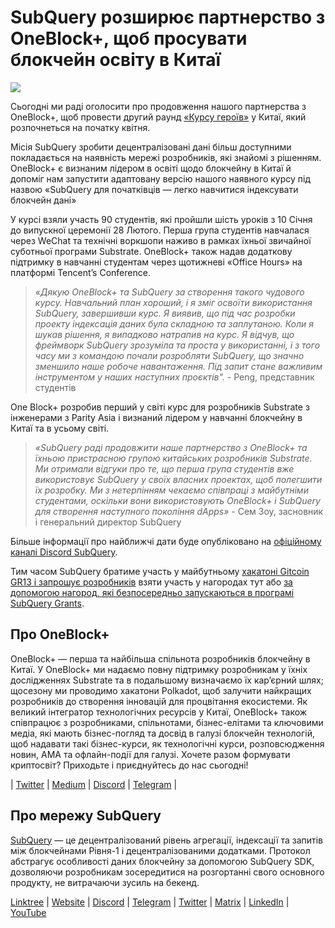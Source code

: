 # SubQuery розширює партнерство з OneBlock+, щоб просувати блокчейн освіту в Китаї

![](https://miro.medium.com/max/1400/0*vr-DzLokDkkiY4ss)

Сьогодні ми раді оголосити про продовження нашого партнерства з OneBlock+, щоб провести другий раунд [«Курсу героїв»](https://doc.subquery.network/academy/herocourse/) у Китаї, який розпочнеться на початку квітня.

Місія SubQuery зробити децентралізовані дані більш доступними покладається на наявність мережі розробників, які знайомі з рішенням. OneBlock+ є визнаним лідером в освіті щодо блокчейну в Китаї й допоміг нам запустити адаптовану версію нашого наявного курсу під назвою «SubQuery для початківців — легко навчитися індексувати блокчейн дані»

У курсі взяли участь 90 студентів, які пройшли шість уроків з 10 Січня до випускної церемонії 28 Лютого. Перша група студентів навчалася через WeChat та технічні воркшопи наживо в рамках їхньої звичайної суботньої програми Substrate. OneBlock+ також надав додаткову підтримку в навчанні студентам через щотижневі «Office Hours» на платформі Tencent’s Conference.

> _«Дякую OneBlock+ та SubQuery за створення такого чудового курсу. Навчальний план хороший, і я зміг освоїти використання SubQuery, завершивши курс. Я виявив, що під час розробки проекту індексація даних була складною та заплутаною. Коли я шукав рішення, я випадково натрапив на курс. Я відчув, що фреймворк SubQuery зрозуміла та проста у використанні, і з того часу ми з командою почали розробляти SubQuery, що значно зменшило наше робоче навантаження. Під запит стане важливим інструментом у наших наступних проєктів"._ - Peng, представник студентів

One Block+ розробив перший у світі курс для розробників Substrate з інженерами з Parity Asia і визнаний лідером у навчанні блокчейну в Китаї та в усьому світі.

> _«SubQuery раді продовжити наше партнерство з OneBlock+ та їхньою пристрасною групою китайських розробників Substrate. Ми отримали відгуки про те, що перша група студентів вже використовує SubQuery у своїх власних проектах, щоб полегшити їх розробку. Ми з нетерпінням чекаємо співпраці з майбутніми студентами, оскільки вони використовують OneBlock+ і SubQuery для створення наступного покоління dApps»_ - Сем Зоу, засновник і генеральний директор SubQuery

Більше інформації про найближчі дати буде опубліковано на [ офіційному каналі Discord SubQuery](https://discord.com/invite/78zg8aBSMG).

Тим часом SubQuery братиме участь у майбутньому [хакатоні Gitcoin GR13 і запрошує розробників](https://gitcoin.co/hackathon/gr13/onboard) взяти участь у нагородах тут або [за допомогою нагород, які безпосередньо запускаються в програмі SubQuery Grants](https://subquery.network/grants).

## Про OneBlock+

OneBlock+ — перша та найбільша спільнота розробників блокчейну в Китаї. У OneBlock+ ми надаємо повну підтримку розробникам у їхніх дослідженнях Substrate та в подальшому визначаємо їх кар’єрний шлях; щосезону ми проводимо хакатони Polkadot, щоб залучити найкращих розробників до створення інновацій для процвітання екосистеми. Як великий інтегратор технологічних ресурсів у Китаї, OneBlock+ також співпрацює з розробниками, спільнотами, бізнес-елітами та ключовими медіа, які мають бізнес-погляд та досвід в галузі блокчейн технологій, щоб надавати такі бізнес-курси, як технологічні курси, розповсюдження новин, AMA та офлайн-події для галузі. Хочете разом формувати криптосвіт? Приходьте і приєднуйтесь до нас сьогодні!

| [Twitter](https://mobile.twitter.com/oneblock_) | [Medium](https://medium.com/@OneBlockplus?p=5a6193755f9b) | [Discord](https://discord.gg/5aWx6Rch) | [Telegram](https://t.me/oneblock_dev) |

## Про мережу SubQuery

[SubQuery](https://subquery.network) — це децентралізований рівень агрегації, індексації та запитів між блокчейнами Рівня-1 і децентралізованими додатками. Протокол абстрагує особливості даних блокчейну за допомогою SubQuery SDK, дозволяючи розробникам зосередитися на розгортанні свого основного продукту, не витрачаючи зусиль на бекенд.

​​[Linktree](https://linktr.ee/subquerynetwork) | [Website](https://subquery.network/) | [Discord](https://discord.com/invite/78zg8aBSMG) | [Telegram](https://t.me/subquerynetwork) | [Twitter](https://twitter.com/subquerynetwork) | [Matrix](https://matrix.to/#/#subquery:matrix.org) | [LinkedIn](https://www.linkedin.com/company/subquery) | [YouTube](https://www.youtube.com/channel/UCi1a6NUUjegcLHDFLr7CqLw)

